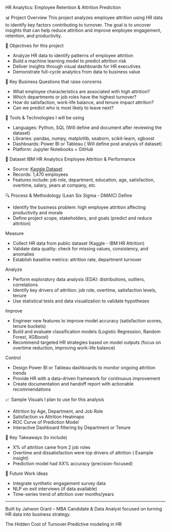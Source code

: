 HR Analytics: Employee Retention & Attrition Prediction

📊 Project Overview
This project analyzes employee attrition using HR data to identify key factors contributing to turnover. The goal is to uncover insights that can help reduce attrition and improve employee engagement, retention, and productivity.

🎯 Objectives for this project
- Analyze HR data to identify patterns of employee attrition
- Build a machine learning model to predict attrition risk
- Deliver insights through visual dashboards for HR executives
- Demonstrate full-cycle analytics from data to business value

🧠 Key Business Questions that raise concerns 
- What employee characteristics are associated with high attrition?
- Which departments or job roles have the highest turnover?
- How do satisfaction, work-life balance, and tenure impact attrition?
- Can we predict who is most likely to leave next?

🧰 Tools & Technologies I will be using
- Languages: Python, SQL (Will define and document after reviewing the dataset)
- Libraries: pandas, numpy, matplotlib, seaborn, scikit-learn, xgboost
- Dashboards: Power BI or Tableau ( Will define post analysis of dataset)
- Platform: Jupyter Notebooks + GitHub

📁 Dataset
IBM HR Analytics Employee Attrition & Performance  
- Source: [Kaggle Dataset](https://www.kaggle.com/datasets/pavansubhasht/ibm-hr-analytics-attrition-dataset)  
- Records: 1,470 employees
- Features include: job role, department, education, age, satisfaction, overtime, salary, years at company, etc.

🔍 Process & Methodology (Lean Six Sigma - DMAIC)
Define
- Identify the business problem: high employee attrition affecting productivity and morale
- Define project scope, stakeholders, and goals (predict and reduce attrition)

Measure
- Collect HR data from public dataset (Kaggle - IBM HR Attrition)
- Validate data quality: check for missing values, consistency, and anomalies
- Establish baseline metrics: attrition rate, department turnover

Analyze
- Perform exploratory data analysis (EDA): distributions, outliers, correlations
- Identify key drivers of attrition: job role, overtime, satisfaction levels, tenure
- Use statistical tests and data visualization to validate hypotheses

Improve
- Engineer new features to improve model accuracy (satisfaction scores, tenure buckets)
- Build and evaluate classification models (Logistic Regression, Random Forest, XGBoost)
- Recommend targeted HR strategies based on model outputs (focus on overtime reduction, improving work-life balance)

Control
- Design Power BI or Tableau dashboards to monitor ongoing attrition trends
- Provide HR with a data-driven framework for continuous improvement
- Create documentation and handoff report with actionable recommendations

📈 Sample Visuals I plan to use for this analysis
- Attrition by Age, Department, and Job Role
- Satisfaction vs Attrition Heatmaps
- ROC Curve of Prediction Model
- Interactive Dashboard filtering by Department or Tenure

🧠 Key Takeaways (to include)
- X% of attrition came from 2 job roles
- Overtime and dissatisfaction were top drivers of attrition ( Example insight) 
- Prediction model had XX% accuracy (precision-focused)

📄 Future Work ideas
- Integrate synthetic engagement survey data
- NLP on exit interviews (if data available)
- Time-series trend of attrition over months/years

---

Built by Jahwon Grant – MBA Candidate & Data Analyst focused on turning HR data into business strategy.


The Hidden Cost of Turnover:Predictive modeling in HR

